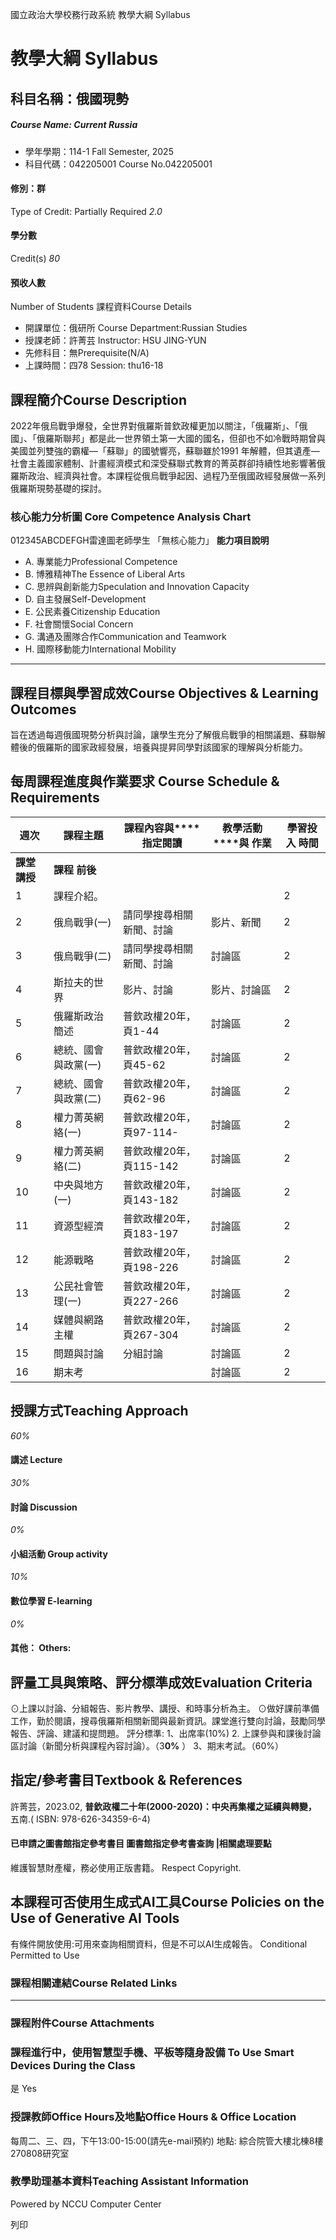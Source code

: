 國立政治大學校務行政系統 教學大綱 Syllabus
# 教學大綱 Syllabus
##  科目名稱：俄國現勢
#####  Course Name: Current Russia
  * 學年學期：114-1 Fall Semester, 2025 
  * 科目代碼：042205001 Course No.042205001


#### 修別：群
Type of Credit: Partially Required 
_2.0_
#### 學分數
Credit(s)
_80_
#### 預收人數
Number of Students
課程資料Course Details
  * 開課單位：俄研所 Course Department:Russian Studies 
  * 授課老師：許菁芸 Instructor: HSU JING-YUN 
  * 先修科目：無Prerequisite(N/A)
  * 上課時間：四78 Session: thu16-18


##  課程簡介Course Description
2022年俄烏戰爭爆發，全世界對俄羅斯普欽政權更加以關注，「俄羅斯」、「俄國」、「俄羅斯聯邦」都是此一世界領土第一大國的國名，但卻也不如冷戰時期曾與美國並列雙強的霸權—「蘇聯」的國號響亮，蘇聯雖於1991 年解體，但其遺產—社會主義國家體制、計畫經濟模式和深受蘇聯式教育的菁英群卻持續性地影響著俄羅斯政治、經濟與社會。本課程從俄烏戰爭起因、過程乃至俄國政經發展做一系列俄羅斯現勢基礎的探討。
###  核心能力分析圖 Core Competence Analysis Chart
012345ABCDEFGH雷達圖老師學生
「無核心能力」 
**能力項目說明**
  * A. 專業能力Professional Competence
  * B. 博雅精神The Essence of Liberal Arts
  * C. 思辨與創新能力Speculation and Innovation Capacity
  * D. 自主發展Self-Development
  * E. 公民素養Citizenship Education
  * F. 社會關懷Social Concern
  * G. 溝通及團隊合作Communication and Teamwork
  * H. 國際移動能力International Mobility


* * *
##  課程目標與學習成效Course Objectives & Learning Outcomes 
旨在透過每週俄國現勢分析與討論，讓學生充分了解俄烏戰爭的相關議題、蘇聯解體後的俄羅斯的國家政經發展，培養與提昇同學對該國家的理解與分析能力。
##  每周課程進度與作業要求 Course Schedule & Requirements
**週次** |  **課程主題** |  **課程內容與****指定閱讀** |  **教學活動****與** **作業** |  **學習投入** **時間**  
---|---|---|---|---  
**課堂** **講授** |  **課程** **前後**  
1 |  課程介紹。 |  |  |  2 |  2  
2 |  俄烏戰爭(一) |  請同學搜尋相關新聞、討論 |  影片、新聞 |  2 |  2  
3 |  俄烏戰爭(二) |  請同學搜尋相關新聞、討論 |  討論區 |  2 |  2  
4 |  斯拉夫的世界 |  影片、討論 |  影片、討論區 |  2 |  2  
5 |  俄羅斯政治簡述 |  普欽政權20年，頁1-44 |  討論區 |  2 |  1.5  
6 |  總統、國會與政黨(一) |  普欽政權20年，頁45-62 |  討論區 |  2 |  1.5  
7 |  總統、國會與政黨(二) |  普欽政權20年，頁62-96 |  討論區 |  2 |  1.5  
8 |  權力菁英網絡(一) |  普欽政權20年，頁97-114- |  討論區 |  2 |  1.5  
9 |  權力菁英網絡(二) |  普欽政權20年，頁115-142 |  討論區 |  2 |  1.5  
10 |  中央與地方(一) |  普欽政權20年，頁143-182 |  討論區 |  2 |  1.5  
11 | 資源型經濟 |  普欽政權20年，頁183-197 |  討論區 |  2 |  1.5  
12 |  能源戰略 |  普欽政權20年，頁198-226 |  討論區 |  2 |  1.5  
13 | 公民社會管理(一) |  普欽政權20年，頁227-266 |  討論區 |  2 |  1.5  
14 |  媒體與網路主權 |  普欽政權20年，頁267-304 |  討論區 |  2 |  1.5  
15 | 問題與討論 | 分組討論 |  討論區 |  2 |  1.5  
16 |  期末考 |  |  討論區 |  2 |  1.5  
##  授課方式Teaching Approach
_60%_
####  講述 Lecture
_30%_
####  討論 Discussion
_0%_
####  小組活動 Group activity
_10%_
####  數位學習 E-learning
_0%_
####  其他： Others:
##  評量工具與策略、評分標準成效Evaluation Criteria
⊙上課以討論、分組報告、影片教學、講授、和時事分析為主。
⊙做好課前準備工作，勤於閱讀，搜尋俄羅斯相關新聞與最新資訊。課堂進行雙向討論，鼓勵同學報告、評論、建議和提問題。
評分標準:
1、出席率(10%)
2. 上課參與和課後討論區討論（新聞分析與課程內容討論）。（3**0%** ）
3、期末考試。（60%）
##  指定/參考書目Textbook & References
許菁芸，2023.02, **普欽政權二十年(2000-2020)：中央再集權之延續與轉變，** 五南.( ISBN: 978-626-34359-6-4)
####  已申請之圖書館指定參考書目  圖書館指定參考書查詢 |相關處理要點
維護智慧財產權，務必使用正版書籍。 Respect Copyright.
##  本課程可否使用生成式AI工具Course Policies on the Use of Generative AI Tools
有條件開放使用:可用來查詢相關資料，但是不可以AI生成報告。 Conditional Permitted to Use 
###  課程相關連結Course Related Links
* * *
###  課程附件Course Attachments
###  課程進行中，使用智慧型手機、平板等隨身設備 To Use Smart Devices During the Class
是  Yes
###  授課教師Office Hours及地點Office Hours & Office Location
每周二、三、四，下午13:00-15:00(請先e-mail預約)
地點: 綜合院管大樓北棟8樓270808研究室
###  教學助理基本資料Teaching Assistant Information
Powered by NCCU Computer Center
  
列印
